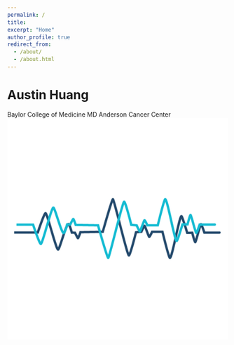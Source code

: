 ```yaml
---
permalink: /
title: 
excerpt: "Home"
author_profile: true
redirect_from: 
  - /about/
  - /about.html
---
```


# Austin Huang
Baylor College of Medicine
MD Anderson Cancer Center
![](/zAfk6Yr.gif)


